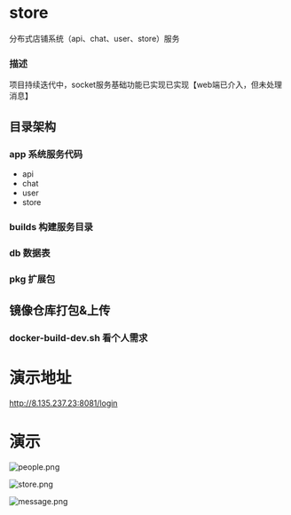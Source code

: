 # store
分布式店铺系统（api、chat、user、store）服务
### 描述
项目持续迭代中，socket服务基础功能已实现已实现【web端已介入，但未处理消息】

## 目录架构
### app     系统服务代码
* api
* chat
* user
* store
### builds  构建服务目录
### db  数据表
### pkg 扩展包

## 镜像仓库打包&上传
### docker-build-dev.sh 看个人需求

# 演示地址
http://8.135.237.23:8081/login

# 演示

![people.png](https://raw.githubusercontent.com/CNSDPan/store/master/static/images/people.png)

![store.png](https://raw.githubusercontent.com/CNSDPan/store/master/static/images/store.png)

![message.png](https://raw.githubusercontent.com/CNSDPan/store/master/static/images/message.png)